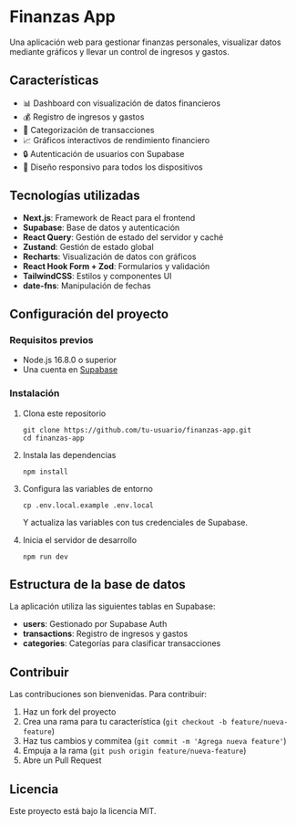 # Finanzas App

Una aplicación web para gestionar finanzas personales, visualizar datos mediante gráficos y llevar un control de ingresos y gastos.

## Características

- 📊 Dashboard con visualización de datos financieros
- 💰 Registro de ingresos y gastos
- 📁 Categorización de transacciones
- 📈 Gráficos interactivos de rendimiento financiero
- 🔒 Autenticación de usuarios con Supabase
- 📱 Diseño responsivo para todos los dispositivos

## Tecnologías utilizadas

- **Next.js**: Framework de React para el frontend
- **Supabase**: Base de datos y autenticación
- **React Query**: Gestión de estado del servidor y caché
- **Zustand**: Gestión de estado global
- **Recharts**: Visualización de datos con gráficos
- **React Hook Form + Zod**: Formularios y validación
- **TailwindCSS**: Estilos y componentes UI
- **date-fns**: Manipulación de fechas

## Configuración del proyecto

### Requisitos previos

- Node.js 16.8.0 o superior
- Una cuenta en [Supabase](https://supabase.com/)

### Instalación

1. Clona este repositorio
   ```
   git clone https://github.com/tu-usuario/finanzas-app.git
   cd finanzas-app
   ```

2. Instala las dependencias
   ```
   npm install
   ```

3. Configura las variables de entorno
   ```
   cp .env.local.example .env.local
   ```
   Y actualiza las variables con tus credenciales de Supabase.

4. Inicia el servidor de desarrollo
   ```
   npm run dev
   ```

## Estructura de la base de datos

La aplicación utiliza las siguientes tablas en Supabase:

- **users**: Gestionado por Supabase Auth
- **transactions**: Registro de ingresos y gastos
- **categories**: Categorías para clasificar transacciones

## Contribuir

Las contribuciones son bienvenidas. Para contribuir:

1. Haz un fork del proyecto
2. Crea una rama para tu característica (`git checkout -b feature/nueva-feature`)
3. Haz tus cambios y commitea (`git commit -m 'Agrega nueva feature'`)
4. Empuja a la rama (`git push origin feature/nueva-feature`)
5. Abre un Pull Request

## Licencia

Este proyecto está bajo la licencia MIT.
